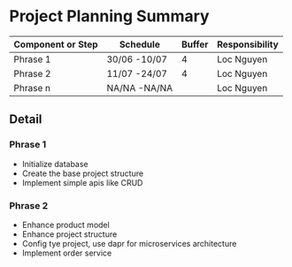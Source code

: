 # Project Planning Summary

| Component or Step | Schedule    | Buffer | Responsibility |
|-------------------|-------------|--------|----------------|
| Phrase 1          | 30/06 -10/07| 4      | Loc Nguyen     |
| Phrase 2          | 11/07 -24/07| 4      | Loc Nguyen     |
| Phrase n          | NA/NA -NA/NA|        | Loc Nguyen     |

## Detail

### Phrase 1
- Initialize database
- Create the base project structure
- Implement simple apis like CRUD

### Phrase 2
- Enhance product model
- Enhance project structure
- Config tye project, use dapr for microservices architecture
- Implement order service
